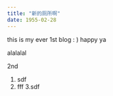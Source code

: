 ```yaml
---
title: "新的厕所啊"
date: 1955-02-28
---
```

this is my ever 1st blog : ) happy ya


alalalal

2nd


1. sdf
2. fff
3.sdf 
